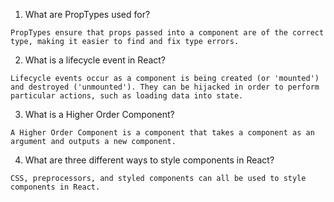 1. What are PropTypes used for?

`PropTypes ensure that props passed into a component are of the correct type, making it easier to find and fix type errors.`

2. What is a lifecycle event in React?

`Lifecycle events occur as a component is being created (or 'mounted') and destroyed ('unmounted'). They can be hijacked in order to perform particular actions, such as loading data into state.`

3. What is a Higher Order Component?

`A Higher Order Component is a component that takes a component as an argument and outputs a new component.`

4. What are three different ways to style components in React?

`CSS, preprocessors, and styled components can all be used to style components in React.`

